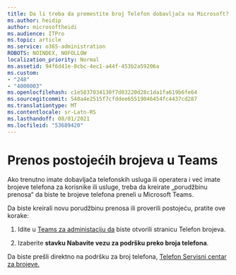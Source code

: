 ```yaml
---
title: Da li treba da premestite broj Telefon dobavljača na Microsoft?
ms.author: heidip
author: microsoftheidi
ms.audience: ITPro
ms.topic: article
ms.service: o365-administration
ROBOTS: NOINDEX, NOFOLLOW
localization_priority: Normal
ms.assetid: 94f6d41e-8cbc-4ec1-a44f-453b2a59206a
ms.custom:
- "248"
- "4000003"
ms.openlocfilehash: c1e5837034130f7d03220d28c1da1fa619b6fe64
ms.sourcegitcommit: 540a4e2515f7cfddee65519046454fc4437cd287
ms.translationtype: MT
ms.contentlocale: sr-Latn-RS
ms.lasthandoff: 08/01/2021
ms.locfileid: "53689420"
---
```

# <a name="port-existing-numbers-to-teams"></a>Prenos postojećih brojeva u Teams

Ako trenutno imate dobavljača telefonskih usluga ili operatera i već imate brojeve telefona za korisnike ili usluge, treba da kreirate „porudžbinu prenosa“ da biste te brojeve telefona preneli u Microsoft Teams.  

Da biste kreirali novu porudžbinu prenosa ili proverili postojeću, pratite ove korake: 

1. Idite u [Teams za administaciju da](https://admin.teams.microsoft.com/phone-numbers) biste otvorili stranicu Telefon brojeva. 

1. Izaberite **stavku Nabavite vezu za podršku preko broja telefona**. 

Da biste prešli direktno na podršku za broj telefona, [Telefon Servisni centar za brojeve.](https://pstnsd.powerappsportals.com/)  